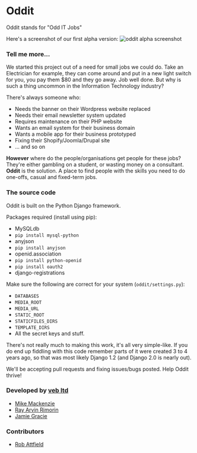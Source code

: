 # Oddit

Oddit stands for "Odd IT Jobs"

Here's a screenshot of our first alpha version:
![oddit alpha screenshot](http://i.imgur.com/LPqr8.png)

### Tell me more...
We started this project out of a need for small jobs we could do.  Take an Electrician for example, they can come around and put in a new light switch for you, you pay them $80 and they go away. Job well done. But why is such a thing uncommon in the Information Technology industry?

There's always someone who:

 - Needs the banner on their Wordpress website replaced
 - Needs their email newsletter system updated
 - Requires maintenance on their PHP website
 - Wants an email system for their business domain
 - Wants a mobile app for their business prototyped
 - Fixing their Shopify/Joomla/Drupal site
 - ... and so on

**However** where do the people/organisations get people for these jobs? They're either gambling on a student, or wasting money on a consultant. **Oddit** is the solution. A place to find people with the skills you need to do one-offs, casual and fixed-term jobs.

### The source code

Oddit is built on the Python Django framework.

Packages required (install using pip):

 - MySQLdb
  - `pip install mysql-python`
 - anyjson
  - `pip install anyjson`
 - openid.association
  - `pip install python-openid`
  - `pip install oauth2`
 - django-registrations

Make sure the following are correct for your system (`oddit/settings.py`):

 - `DATABASES`
 - `MEDIA_ROOT`
 - `MEDIA_URL`
 - `STATIC_ROOT`
 - `STATICFILES_DIRS`
 - `TEMPLATE_DIRS`
 - All the secret keys and stuff.

There's not really much to making this work, it's all very simple-like. If you do end up fiddling with this code
remember parts of it were created 3 to 4 years ago, so that was most likely Django 1.2 (and Django 2.0 is nearly out).

We'll be accepting pull requests and fixing issues/bugs posted. Help Oddit thrive!

### Developed by [veb ltd](http://veb.nz)
- [Mike Mackenzie](https://github.com/veb)
- [Ray Arvin Rimorin](https://github.com/avwave)
- [Jamie Gracie](https://github.com/Kingy)

### Contributors
- [Rob Attfield](https://github.com/rattfieldnz)
